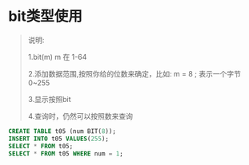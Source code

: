 # bit类型使用

> 说明:
>
> 1.bit(m) m 在 1-64
>
> 2.添加数据范围,按照你给的位数来确定，比如:  m = 8 ; 表示一个字节 0~255
>
> 3.显示按照bit 
>
> 4.查询时，仍然可以按照数来查询
``` sql 
CREATE TABLE t05 (num BIT(8));
INSERT INTO t05 VALUES(255); 
SELECT * FROM t05;
SELECT * FROM t05 WHERE num = 1;
```